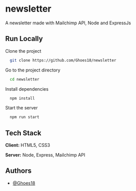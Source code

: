 # newsletter

A newsletter made with Mailchimp API, Node and ExpressJs

## Run Locally

Clone the project

```bash
  git clone https://github.com/Ghoes18/newsletter
```

Go to the project directory

```bash
  cd newsletter
```

Install dependencies

```bash
  npm install
```

Start the server

```bash
  npm run start
```


## Tech Stack

**Client:** HTML5, CSS3

**Server:** Node, Express, Mailchimp API


## Authors

- [@Ghoes18](https://www.github.com/Ghoes18)
